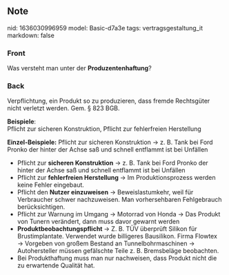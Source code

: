 ## Note
nid: 1636030996959
model: Basic-d7a3e
tags: vertragsgestaltung_it
markdown: false

### Front
Was versteht man unter der <b>Produzentenhaftung</b>?

### Back
Verpflichtung, ein Produkt so zu produzieren, dass fremde Rechtsgüter nicht verletzt werden. Gem. § 823 BGB.<div>
</div><div><b>Beispiele</b>:</div><div>Pflicht zur sicheren Konstruktion, Pflicht zur fehlerfreien Herstellung

<b>Einzel-Beispiele:</b>
Pflicht zur sicheren Konstruktion → z. B. Tank bei Ford Pronko der hinter der Achse saß und schnell entflammt ist bei Unfällen
<ul>
<li>Pflicht zur <b>sicheren Konstruktion</b> → z. B. Tank bei Ford Pronko der hinter der Achse saß und schnell entflammt ist bei Unfällen</li>
<li>Pflicht zur <b>fehlerfreien Herstellung </b>→ Im Produktionsprozess werden keine Fehler eingebaut.</li>
<li>Pflicht den <b>Nutzer einzuweisen</b> → Beweislastumkehr, weil für Verbraucher schwer nachzuweisen. Man vorhersehbaren Fehlgebrauch berücksichtigen.</li>
<li>Pflicht zur Warnung im Umgang → Motorrad von Honda → Das Produkt von Tunern verändert, dann muss davor gewarnt werden</li>
<li><b>Produktbeobachtungspflicht </b>→ Z. B. TÜV überprüft Silikon für Brustimplantate. Verwendet wurde billigeres Bausilikon. Firma Flowtex → Vorgeben von großem Bestand an Tunnelbohrmaschinen → Autohersteller müssen gefälschte Teile z. B. Bremsbeläge beobachten.</li>
<li>Bei Produkthaftung muss man nur nachweisen, dass Produkt nicht die zu erwartende Qualität hat.</li></ul></div>
